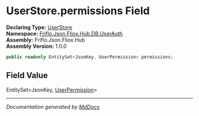 ﻿<!--  
  <auto-generated>   
    The contents of this file were generated by a tool.  
    Changes to this file may be list if the file is regenerated  
  </auto-generated>   
-->

# UserStore.permissions Field

**Declaring Type:** [UserStore](../index.md)  
**Namespace:** [Friflo.Json.Fliox.Hub.DB.UserAuth](../../index.md)  
**Assembly:** Friflo.Json.Fliox.Hub  
**Assembly Version:** 1.0.0

```csharp
public readonly EntitySet<JsonKey, UserPermission> permissions;
```

## Field Value

EntitySet\<JsonKey, [UserPermission](../../UserPermission/index.md)\>

___

*Documentation generated by [MdDocs](https://github.com/ap0llo/mddocs)*
